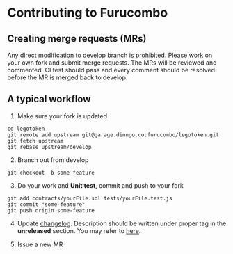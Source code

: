 # Contributing to Furucombo

## Creating merge requests (MRs)

Any direct modification to develop branch is prohibited. Please work on your own fork and submit merge requests. The MRs will be reviewed and commented. CI test should pass and every comment should be resolved before the MR is merged back to develop.

## A typical workflow

1. Make sure your fork is updated

```
cd legotoken
git remote add upstream git@garage.dinngo.co:furucombo/legotoken.git
git fetch upstream
git rebase upstream/develop
```

2. Branch out from develop

```
git checkout -b some-feature
```

3. Do your work and **Unit test**, commit and push to your fork

```
git add contracts/yourFile.sol tests/yourFile.test.js
git commit "some-feature"
git push origin some-feature
```

4. Update [changelog](CHANGELOG.md). Description should be written under proper tag in the **unreleased** section. You may refer to [here](https://keepachangelog.com/en/1.0.0/).

5. Issue a new MR
